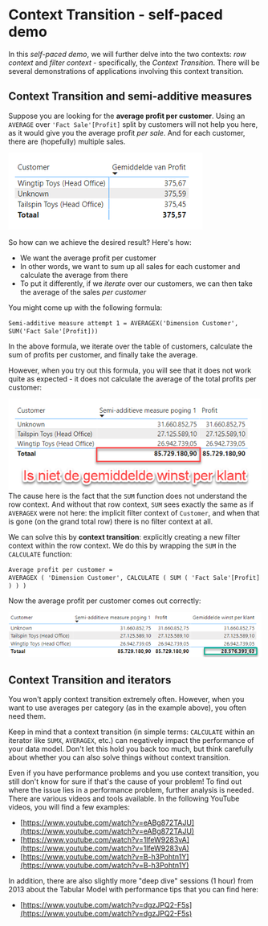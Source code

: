 # Context Transition - self-paced demo

In this *self-paced demo*, we will further delve into the two contexts: *row context* and *filter context* - specifically, the *Context Transition*. There will be several demonstrations of applications involving this context transition.

## Context Transition and semi-additive measures

Suppose you are looking for the **average profit per customer**. Using an `AVERAGE` over `'Fact Sale'[Profit]` split by customers will not help you here, as it would give you the average profit *per sale*. And for each customer, there are (hopefully) multiple sales.

![Average sales per customer - not the right approach](img/37-04-gemiddelde-verkopen-per-klant-onjuist.png)

So how can we achieve the desired result? Here's how:

* We want the average profit per customer
* In other words, we want to sum up all sales for each customer and calculate the average from there
* To put it differently, if we *iterate* over our customers, we can then take the average of the sales *per customer*

You might come up with the following formula:

```dax
Semi-additive measure attempt 1 = AVERAGEX('Dimension Customer', SUM('Fact Sale'[Profit]))
```

In the above formula, we iterate over the table of customers, calculate the sum of profits per customer, and finally take the average.

However, when you try out this formula, you will see that it does not work quite as expected - it does not calculate the average of the total profits per customer:

![Result of attempt 1 of semi-additive measure](img/40-01-semi-additieve-measure-poging-1.png)
The cause here is the fact that the `SUM` function does not understand the row context. And without that row context, `SUM` sees exactly the same as if `AVERAGEX` were not here: the implicit filter context of `Customer`, and when that is gone (on the grand total row) there is no filter context at all.

We can solve this by **context transition**: explicitly creating a new filter context within the row context. We do this by wrapping the `SUM` in the `CALCULATE` function:

```dax
Average profit per customer =
AVERAGEX ( 'Dimension Customer', CALCULATE ( SUM ( 'Fact Sale'[Profit] ) ) )
```

Now the average profit per customer comes out correctly:

![Correct result of semi-additive measures](img/40-02-semi-additieve-measure-correct.png)

## Context Transition and iterators

You won't apply context transition extremely often. However, when you want to use averages per category (as in the example above), you often need them.

Keep in mind that a context transition (in simple terms: `CALCULATE` within an iterator like `SUMX`, `AVERAGEX`, etc.) can negatively impact the performance of your data model. Don't let this hold you back too much, but think carefully about whether you can also solve things without context transition.

Even if you have performance problems and you use context transition, you still don't know for sure if that's the cause of your problem! To find out where the issue lies in a performance problem, further analysis is needed. There are various videos and tools available. In the following YouTube videos, you will find a few examples:

* [https://www.youtube.com/watch?v=eABg872TAJU](https://www.youtube.com/watch?v=eABg872TAJU)
* [https://www.youtube.com/watch?v=1lfeW9283vA](https://www.youtube.com/watch?v=1lfeW9283vA)
* [https://www.youtube.com/watch?v=B-h3Pohtn1Y](https://www.youtube.com/watch?v=B-h3Pohtn1Y)

In addition, there are also slightly more "deep dive" sessions (1 hour) from 2013 about the Tabular Model with performance tips that you can find here:

* [https://www.youtube.com/watch?v=dgzJPQ2-F5s](https://www.youtube.com/watch?v=dgzJPQ2-F5s)
